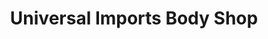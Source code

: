 ---
title: "Universal Imports Body Shop"
url: /east-rochester/universal-imports-body-shop/
shop: car repair
---